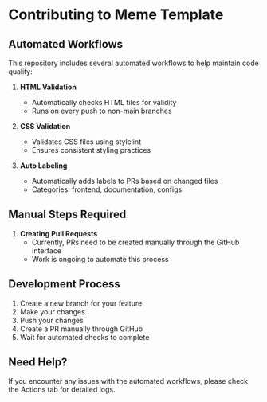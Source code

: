 # Contributing to Meme Template

## Automated Workflows

This repository includes several automated workflows to help maintain code quality:

1. **HTML Validation**
   - Automatically checks HTML files for validity
   - Runs on every push to non-main branches

2. **CSS Validation**
   - Validates CSS files using stylelint
   - Ensures consistent styling practices

3. **Auto Labeling**
   - Automatically adds labels to PRs based on changed files
   - Categories: frontend, documentation, configs

## Manual Steps Required

1. **Creating Pull Requests**
   - Currently, PRs need to be created manually through the GitHub interface
   - Work is ongoing to automate this process

## Development Process

1. Create a new branch for your feature
2. Make your changes
3. Push your changes
4. Create a PR manually through GitHub
5. Wait for automated checks to complete

## Need Help?

If you encounter any issues with the automated workflows, please check the Actions tab for detailed logs.